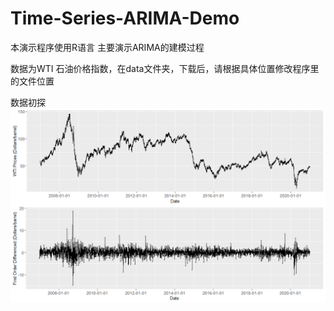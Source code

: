 # Time-Series-ARIMA-Demo
本演示程序使用R语言
主要演示ARIMA的建模过程

数据为WTI 石油价格指数，在data文件夹，下载后，请根据具体位置修改程序里的文件位置


数据初探
![image](figures_for_read_me/Rplot09.png)
